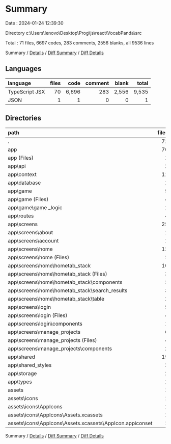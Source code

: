 # Summary

Date : 2024-01-24 12:39:30

Directory c:\\Users\\lenovo\\Desktop\\Prog\\js\\react\\VocabPanda\\src

Total : 71 files,  6697 codes, 283 comments, 2556 blanks, all 9536 lines

Summary / [Details](details.md) / [Diff Summary](diff.md) / [Diff Details](diff-details.md)

## Languages
| language | files | code | comment | blank | total |
| :--- | ---: | ---: | ---: | ---: | ---: |
| TypeScript JSX | 70 | 6,696 | 283 | 2,556 | 9,535 |
| JSON | 1 | 1 | 0 | 0 | 1 |

## Directories
| path | files | code | comment | blank | total |
| :--- | ---: | ---: | ---: | ---: | ---: |
| . | 71 | 6,697 | 283 | 2,556 | 9,536 |
| app | 70 | 6,696 | 283 | 2,556 | 9,535 |
| app (Files) | 1 | 167 | 26 | 110 | 303 |
| app\\api | 2 | 67 | 3 | 24 | 94 |
| app\\context | 11 | 90 | 11 | 53 | 154 |
| app\\database | 1 | 233 | 1 | 92 | 326 |
| app\\game | 5 | 942 | 65 | 366 | 1,373 |
| app\\game (Files) | 4 | 779 | 37 | 255 | 1,071 |
| app\\game\\game _logic | 1 | 163 | 28 | 111 | 302 |
| app\\routes | 4 | 229 | 6 | 88 | 323 |
| app\\screens | 25 | 3,309 | 115 | 1,153 | 4,577 |
| app\\screens\\about | 1 | 44 | 1 | 25 | 70 |
| app\\screens\\account | 1 | 333 | 18 | 107 | 458 |
| app\\screens\\home | 12 | 1,398 | 43 | 502 | 1,943 |
| app\\screens\\home (Files) | 2 | 462 | 15 | 195 | 672 |
| app\\screens\\home\\hometab_stack | 10 | 936 | 28 | 307 | 1,271 |
| app\\screens\\home\\hometab_stack (Files) | 3 | 226 | 8 | 92 | 326 |
| app\\screens\\home\\hometab_stack\\components | 2 | 82 | 2 | 31 | 115 |
| app\\screens\\home\\hometab_stack\\search_results | 3 | 420 | 11 | 114 | 545 |
| app\\screens\\home\\hometab_stack\\table | 2 | 208 | 7 | 70 | 285 |
| app\\screens\\login | 5 | 511 | 13 | 171 | 695 |
| app\\screens\\login (Files) | 4 | 448 | 12 | 146 | 606 |
| app\\screens\\login\\components | 1 | 63 | 1 | 25 | 89 |
| app\\screens\\manage_projects | 6 | 1,023 | 40 | 348 | 1,411 |
| app\\screens\\manage_projects (Files) | 4 | 792 | 27 | 283 | 1,102 |
| app\\screens\\manage_projects\\components | 2 | 231 | 13 | 65 | 309 |
| app\\shared | 15 | 989 | 27 | 370 | 1,386 |
| app\\shared_styles | 3 | 226 | 3 | 53 | 282 |
| app\\storage | 2 | 295 | 25 | 204 | 524 |
| app\\types | 1 | 149 | 1 | 43 | 193 |
| assets | 1 | 1 | 0 | 0 | 1 |
| assets\\icons | 1 | 1 | 0 | 0 | 1 |
| assets\\icons\\AppIcons | 1 | 1 | 0 | 0 | 1 |
| assets\\icons\\AppIcons\\Assets.xcassets | 1 | 1 | 0 | 0 | 1 |
| assets\\icons\\AppIcons\\Assets.xcassets\\AppIcon.appiconset | 1 | 1 | 0 | 0 | 1 |

Summary / [Details](details.md) / [Diff Summary](diff.md) / [Diff Details](diff-details.md)